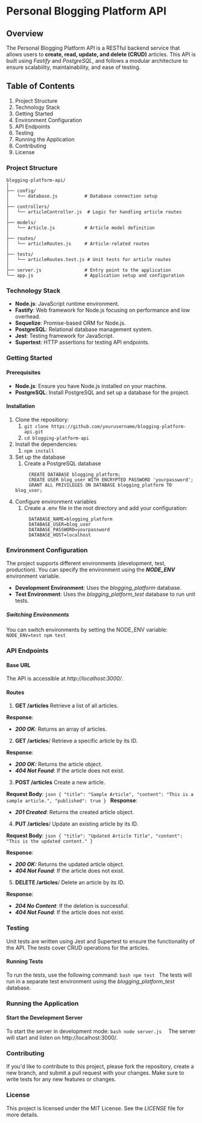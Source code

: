 # Personal Blogging Platform API

## Overview
The Personal Blogging Platform API is a RESTful backend service that allows users to **create, read, update, and delete (CRUD)** articles. This API is built using *Fastify* and *PostgreSQL*, and follows a modular architecture to ensure scalability, maintainability, and ease of testing.


## Table of Contents
1. Project Structure
2. Technology Stack
3. Getting Started
4. Environment Configuration
5. API Endpoints
6. Testing
7. Running the Application
8. Contributing
9. License

### Project Structure
``` Project Structure
blogging-platform-api/
│
├── config/
│   └── database.js          # Database connection setup
│
├── controllers/
│   └── articleController.js  # Logic for handling article routes
│
├── models/
│   └── Article.js           # Article model definition
│
├── routes/
│   └── articleRoutes.js     # Article-related routes
│
├── tests/
│   └── articleRoutes.test.js # Unit tests for article routes
│
├── server.js                # Entry point to the application
└── app.js                   # Application setup and configuration
```

### Technology Stack
- **Node.js**: JavaScript runtime environment.
- **Fastify**: Web framework for Node.js focusing on performance and low overhead.
- **Sequelize**: Promise-based ORM for Node.js.
- **PostgreSQL**: Relational database management system.
- **Jest**: Testing framework for JavaScript.
- **Supertest**: HTTP assertions for testing API endpoints.

### Getting Started
#### Prerequisites
- **Node.js**: Ensure you have Node.js installed on your machine.
- **PostgreSQL**: Install PostgreSQL and set up a database for the project.

#### Installation
1. Clone the repositiory:
   1. `git clone https://github.com/yourusername/blogging-platform-api.git`
   2. `cd blogging-platform-api`
2. Install the dependencies:
   1. `npm install`
3. Set up the database
   1. Create a PostgreSQL database
   ``` DatabaseManager
        CREATE DATABASE blogging_platform;
        CREATE USER blog_user WITH ENCRYPTED PASSWORD 'yourpassword';
        GRANT ALL PRIVILEGES ON DATABASE blogging_platform TO blog_user;
    ```
4. Configure environment variables
   1. Create a .env file in the root directory and add your configuration:
   ``` .env
        DATABASE_NAME=blogging_platform
        DATABASE_USER=blog_user
        DATABASE_PASSWORD=yourpassword
        DATABASE_HOST=localhost

   ```

### Environment Configuration
The project supports different environments (development, test, production). You can specify the environment using the ***NODE_ENV*** environment variable.
- **Development Environment**: Uses the *blogging_platform* database.
- **Test Environment**: Uses the *blogging_platform_test* database to run unit tests.

##### Switching Environments
You can switch environments by setting the NODE_ENV variable: `NODE_ENV=test npm test`

### API Endpoints
#### Base URL
The API is accessible at *http://localhost:3000/*.

#### Routes
1. **GET /articles**
Retrieve a list of all articles.

**Response**:
- ***200 OK***: Returns an array of articles.

2. **GET /articles**/
Retrieve a specific article by its ID.

**Response**:
- ***200 OK:*** Returns the article object.
- ***404 Not Found***: If the article does not exist.

3. **POST /articles**
Create a new article.

**Request Body**:
    ```json
        {
        "title": "Sample Article",
        "content": "This is a sample article.",
        "published": true
        }
    ```
**Response**:
- ***201 Created***: Returns the created article object.

4. **PUT /articles**/
Update an existing article by its ID.

**Request Body**:
    ```json
        {
        "title": "Updated Article Title",
        "content": "This is the updated content."
        }
    ```

**Response**:
- ***200 OK:*** Returns the updated article object.
- ***404 Not Found***: If the article does not exist.

5. **DELETE /articles**/
Delete an article by its ID.

**Response**:
- ***204 No Content***: If the deletion is successful.
- ***404 Not Found***: If the article does not exist.

### Testing
Unit tests are written using Jest and Supertest to ensure the functionality of the API. The tests cover CRUD operations for the articles.

#### Running Tests
To run the tests, use the following command:
    ```bash
        npm test
    ```
The tests will run in a separate test environment using the *blogging_platform_test* database.

### Running the Application
#### Start the Development Server
To start the server in development mode:
    ```bash
        node server.js 
    ```
The server will start and listen on http://localhost:3000/.

### Contributing
If you'd like to contribute to this project, please fork the repository, create a new branch, and submit a pull request with your changes. Make sure to write tests for any new features or changes.

### License
This project is licensed under the MIT License. See the *LICENSE* file for more details.